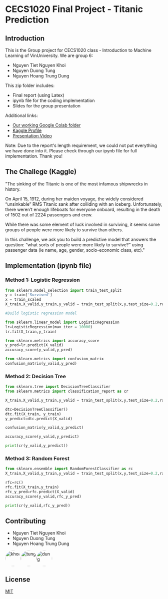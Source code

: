 # CECS1020 Final Project - Titanic Prediction

## Introduction

This is the Group project for CECS1020 class - Introduction to Machine Learning of VinUniversity. We are group 6:

* Nguyen Tiet Nguyen Khoi
* Nguyen Duong Tung
* Nguyen Hoang Trung Dung


This zip folder includes:
* Final report (using Latex)
* ipynb file for the coding implementation
* Slides for the group presentation


Additional links:
* [Our working Google Colab folder](https://drive.google.com/drive/folders/17aytyP0m-z9awW04v71VOnRkTjKtGOgA)
* [Kaggle Profile](https://www.kaggle.com/khointn/competitions)
* [Presentation Video](https://drive.google.com/file/d/1TKtsZcjgATvDocsHnyq3eo8XjxksZAEP/view?usp=sharing)

Note: Due to the report's length requirement, we could not put everything we have done into it. Please check through our ipynb file for full implementation. Thank you!

## The Challege (Kaggle)

"The sinking of the Titanic is one of the most infamous shipwrecks in history.

On April 15, 1912, during her maiden voyage, the widely considered “unsinkable” RMS Titanic sank after colliding with an iceberg. Unfortunately, there weren’t enough lifeboats for everyone onboard, resulting in the death of 1502 out of 2224 passengers and crew.

While there was some element of luck involved in surviving, it seems some groups of people were more likely to survive than others.

In this challenge, we ask you to build a predictive model that answers the question: “what sorts of people were more likely to survive?” using passenger data (ie name, age, gender, socio-economic class, etc)."

## Implementation (ipynb file)

### Method 1: Logistic Regression
```python
from sklearn.model_selection import train_test_split
y = train['Survived']
x = train_scaled
X_train,X_valid,y_train,y_valid = train_test_split(x,y,test_size=0.2,random_state=42)

#Build logistic regression model

from sklearn.linear_model import LogisticRegression
lr=LogisticRegression(max_iter = 10000)
lr.fit(X_train,y_train)

from sklearn.metrics import accuracy_score
y_pred=lr.predict(X_valid)
accuracy_score(y_valid,y_pred)

from sklearn.metrics import confusion_matrix
confusion_matrix(y_valid,y_pred)
```

### Method 2: Decision Tree
```python
from sklearn.tree import DecisionTreeClassifier
from sklearn.metrics import classification_report as cr

X_train,X_valid,y_train,y_valid = train_test_split(x,y,test_size=0.2,random_state=42)

dtc=DecisionTreeClassifier()
dtc.fit(X_train, y_train)
y_predict=dtc.predict(X_valid)

confusion_matrix(y_valid,y_predict)

accuracy_score(y_valid,y_predict)

print(cr(y_valid,y_predict))
```

### Method 3: Random Forest
```python
from sklearn.ensemble import RandomForestClassifier as rc
X_train,X_valid,y_train,y_valid = train_test_split(x,y,test_size=0.2,random_state=42)

rfc=rc()
rfc.fit(X_train,y_train)
rfc_y_pred=rfc.predict(X_valid)
accuracy_score(y_valid,rfc_y_pred)

print(cr(y_valid,rfc_y_pred))
```

## Contributing
* Nguyen Tiet Nguyen Khoi
* Nguyen Duong Tung
* Nguyen Hoang Trung Dung
<div style="display: flex">
  <img src="https://scontent.fhan2-3.fna.fbcdn.net/v/t1.6435-9/32785054_2070154336536334_2016051476874395648_n.jpg?_nc_cat=108&ccb=1-3&_nc_sid=174925&_nc_ohc=EeF8Ff5P2esAX-kI-M8&_nc_ht=scontent.fhan2-3.fna&oh=9aec1ff0c170d4ff95373b1233e3a2a5&oe=60D25AED" alt="khoi" width="50" style="border-radius: 50%"/>
  <img src="https://scontent.fhan2-4.fna.fbcdn.net/v/t1.6435-9/121823847_1223352631391577_3676600979363877791_n.jpg?_nc_cat=104&ccb=1-3&_nc_sid=09cbfe&_nc_ohc=N0wWLbZB43IAX9CsCYQ&_nc_ht=scontent.fhan2-4.fna&oh=f867d24b1489726570dc6c0155c877cd&oe=60D1E799" alt="tung" width="50" style="border-radius: 50%"/>
  <img src="https://scontent.fhan2-4.fna.fbcdn.net/v/t1.6435-9/116530643_2064712877007106_1725354370916682272_n.jpg?_nc_cat=105&ccb=1-3&_nc_sid=09cbfe&_nc_ohc=fKkR-qxbT-cAX9Kpf-J&tn=Da9lVVXxgSg0tJb9&_nc_ht=scontent.fhan2-4.fna&oh=d658c33ef444bc4954c500a63291321b&oe=60D1FD29" alt="dung" width="50" style="border-radius: 50%"/>
</div>

## License
[MIT](https://choosealicense.com/licenses/mit/)
